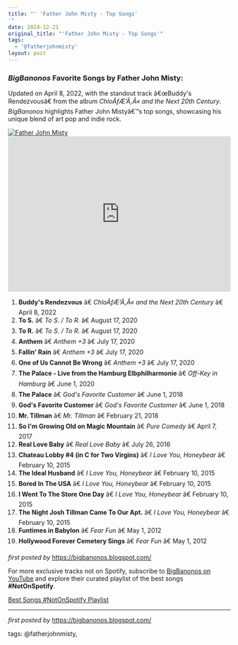 ```yaml
---
title: "' 'Father John Misty - Top Songs'
'"
date: 2024-12-21
original_title: "'Father John Misty - Top Songs'"
tags:
  - '@fatherjohnmisty'
layout: post
---
```

<h3><em>BigBanonos</em> Favorite Songs by Father John Misty:</h3> <p>Updated on April 8, 2022, with the standout track â€œBuddy's Rendezvousâ€ from the album <em>ChloÃƒÆ’Ã‚Â« and the Next 20th Century</em>. <em>BigBanonos</em> highlights Father John Mistyâ€™s top songs, showcasing his unique blend of art pop and indie rock.</p> <!--Image-->
<div class="separator"> <a href="https://i0.wp.com/georgetownradio.com/wp/wp-content/uploads/2022/10/father-john-misty-rectangle.jpeg?resize=600%2C350" > <img alt="Father John Misty" src="https://i0.wp.com/georgetownradio.com/wp/wp-content/uploads/2022/10/father-john-misty-rectangle.jpeg?resize=600%2C350" /> </a>
</div> <!--Spotify Playlist Embed-->
<iframe allow="autoplay; clipboard-write; encrypted-media; fullscreen; picture-in-picture" allowfullscreen="" frameborder="0" height="352" loading="lazy" src="https://open.spotify.com/embed/playlist/3NsNhDfgaVInQ9J3sXoTQ2?utm_source=generator" width="100%"></iframe> <!--Song Listings-->
<ol> <li><strong>Buddy's Rendezvous</strong> â€ <em>ChloÃƒÆ’Ã‚Â« and the Next 20th Century</em> â€ April 8, 2022</li> <li><strong>To S.</strong> â€ <em>To S. / To R.</em> â€ August 17, 2020</li> <li><strong>To R.</strong> â€ <em>To S. / To R.</em> â€ August 17, 2020</li> <li><strong>Anthem</strong> â€ <em>Anthem +3</em> â€ July 17, 2020</li> <li><strong>Fallin' Rain</strong> â€ <em>Anthem +3</em> â€ July 17, 2020</li> <li><strong>One of Us Cannot Be Wrong</strong> â€ <em>Anthem +3</em> â€ July 17, 2020</li> <li><strong>The Palace - Live from the Hamburg Elbphilharmonie</strong> â€ <em>Off-Key in Hamburg</em> â€ June 1, 2020</li> <li><strong>The Palace</strong> â€ <em>God's Favorite Customer</em> â€ June 1, 2018</li> <li><strong>God's Favorite Customer</strong> â€ <em>God's Favorite Customer</em> â€ June 1, 2018</li> <li><strong>Mr. Tillman</strong> â€ <em>Mr. Tillman</em> â€ February 21, 2018</li> <li><strong>So I'm Growing Old on Magic Mountain</strong> â€ <em>Pure Comedy</em> â€ April 7, 2017</li> <li><strong>Real Love Baby</strong> â€ <em>Real Love Baby</em> â€ July 26, 2016</li> <li><strong>Chateau Lobby #4 (in C for Two Virgins)</strong> â€ <em>I Love You, Honeybear</em> â€ February 10, 2015</li> <li><strong>The Ideal Husband</strong> â€ <em>I Love You, Honeybear</em> â€ February 10, 2015</li> <li><strong>Bored In The USA</strong> â€ <em>I Love You, Honeybear</em> â€ February 10, 2015</li> <li><strong>I Went To The Store One Day</strong> â€ <em>I Love You, Honeybear</em> â€ February 10, 2015</li> <li><strong>The Night Josh Tillman Came To Our Apt.</strong> â€ <em>I Love You, Honeybear</em> â€ February 10, 2015</li> <li><strong>Funtimes in Babylon</strong> â€ <em>Fear Fun</em> â€ May 1, 2012</li> <li><strong>Hollywood Forever Cemetery Sings</strong> â€ <em>Fear Fun</em> â€ May 1, 2012</li>
</ol> <!--Tags-->
<p></p> <p><em>first posted by</em> <a href="https://bigbanonos.blogspot.com/" rel="noopener" target="_new">https://bigbanonos.blogspot.com/</a></p>


<!--Subscribe and Playlist Links-->
<div>
    <p>For more exclusive tracks not on Spotify, subscribe to <a href="https://www.youtube.com/@BigBanonos" target="_blank">BigBanonos on YouTube</a> and explore their curated playlist of the best songs <strong>#NotOnSpotify</strong>.</p>
    <p><a href="https://www.youtube.com/playlist?list=PLtuNtuTatqI0kFahUCbtbfenC_ET5O_tr" target="_blank">Best Songs #NotOnSpotify Playlist<br /></a></p></div>

<hr />

<p><em>first posted by</em> <a href="https://bigbanonos.blogspot.com/" rel="noopener" target="_new">https://bigbanonos.blogspot.com/</a></p>

<p>tags: @fatherjohnmisty,</p>
